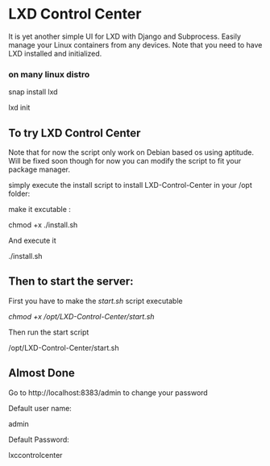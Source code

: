# LXD Control Center

It is yet another simple UI for LXD with Django and Subprocess.
Easily manage your Linux containers from any devices. Note that you need to have LXD installed and initialized.

### on many linux distro

snap install lxd

lxd init

## To try LXD Control Center 

Note that for now the script only work on Debian based os using aptitude. Will be fixed soon though for now you can modify the script to fit your package manager.

simply execute the install script to install LXD-Control-Center in your /opt folder:

make it excutable :

chmod +x ./install.sh

And execute it

./install.sh



## Then to start the server:

First you have to make the *start.sh* script executable

*chmod +x /opt/LXD-Control-Center/start.sh*

Then run the start script

/opt/LXD-Control-Center/start.sh 

## Almost Done

Go to http://localhost:8383/admin to change your password 

Default user name:

admin

Default Password:

lxccontrolcenter
